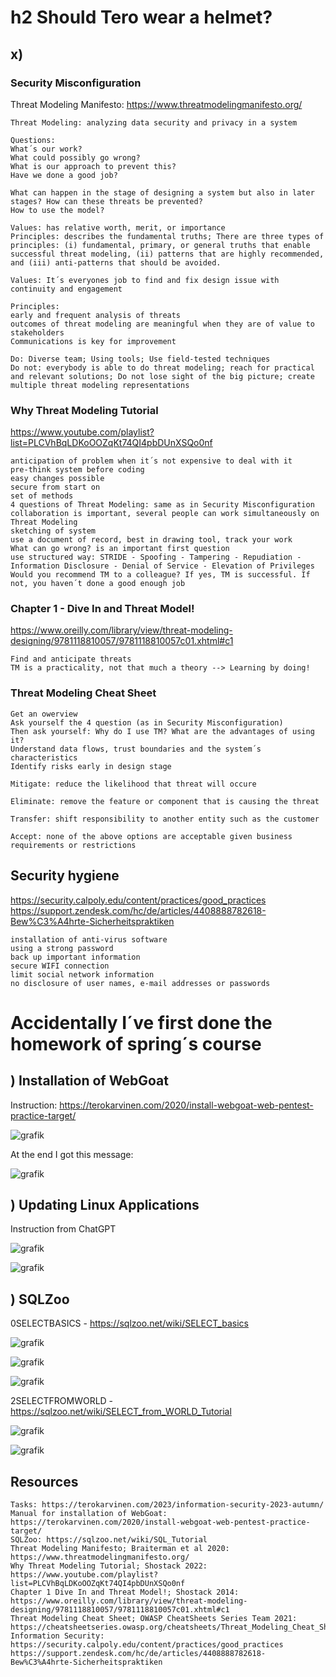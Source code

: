 # h2 Should Tero wear a helmet?

## x) 

### Security Misconfiguration 
Threat Modeling Manifesto: https://www.threatmodelingmanifesto.org/

    Threat Modeling: analyzing data security and privacy in a system
    
    Questions:
    What´s our work?
    What could possibly go wrong?
    What is our approach to prevent this?
    Have we done a good job?
    
    What can happen in the stage of designing a system but also in later stages? How can these threats be prevented?
    How to use the model?
    
    Values: has relative worth, merit, or importance
    Principles: describes the fundamental truths; There are three types of principles: (i) fundamental, primary, or general truths that enable successful threat modeling, (ii) patterns that are highly recommended, and (iii) anti-patterns that should be avoided.
    
    Values: It´s everyones job to find and fix design issue with continuity and engagement
    
    Principles: 
    early and frequent analysis of threats
    outcomes of threat modeling are meaningful when they are of value to stakeholders
    Communications is key for improvement
    
    Do: Diverse team; Using tools; Use field-tested techniques
    Do not: everybody is able to do threat modeling; reach for practical and relevant solutions; Do not lose sight of the big picture; create multiple threat modeling representations


### Why Threat Modeling Tutorial 
https://www.youtube.com/playlist?list=PLCVhBqLDKoOOZqKt74QI4pbDUnXSQo0nf


    anticipation of problem when it´s not expensive to deal with it
    pre-think system before coding
    easy changes possible
    secure from start on
    set of methods
    4 questions of Threat Modeling: same as in Security Misconfiguration
    collaboration is important, several people can work simultaneously on Threat Modeling
    sketching of system
    use a document of record, best in drawing tool, track your work
    What can go wrong? is an important first question
    use structured way: STRIDE - Spoofing - Tampering - Repudiation - Information Disclosure - Denial of Service - Elevation of Privileges
    Would you recommend TM to a colleague? If yes, TM is successful. If not, you haven´t done a good enough job


### Chapter 1 - Dive In and Threat Model!
https://www.oreilly.com/library/view/threat-modeling-designing/9781118810057/9781118810057c01.xhtml#c1

    Find and anticipate threats
    TM is a practicality, not that much a theory --> Learning by doing!


### Threat Modeling Cheat Sheet

    Get an owerview
    Ask yourself the 4 question (as in Security Misconfiguration)
    Then ask yourself: Why do I use TM? What are the advantages of using it?
    Understand data flows, trust boundaries and the system´s characteristics
    Identify risks early in design stage
    
    Mitigate: reduce the likelihood that threat will occure
    
    Eliminate: remove the feature or component that is causing the threat
    
    Transfer: shift responsibility to another entity such as the customer
    
    Accept: none of the above options are acceptable given business requirements or restrictions


## Security hygiene
https://security.calpoly.edu/content/practices/good_practices
https://support.zendesk.com/hc/de/articles/4408888782618-Bew%C3%A4hrte-Sicherheitspraktiken

    installation of anti-virus software
    using a strong password
    back up important information
    secure WIFI connection
    limit social network information
    no disclosure of user names, e-mail addresses or passwords



# Accidentally I´ve first done the homework of spring´s course

## ) Installation of WebGoat 

Instruction: https://terokarvinen.com/2020/install-webgoat-web-pentest-practice-target/

![grafik](https://github.com/danielginfinland/InformationSecurityCourse/assets/156656492/6a88a921-f7e0-41f5-aecf-5dfcd633fef5)

At the end I got this message: 

![grafik](https://github.com/danielginfinland/InformationSecurityCourse/assets/156656492/57ee49d1-eb0f-45e0-9628-0fdb7494df1c)

## ) Updating Linux Applications

Instruction from ChatGPT

![grafik](https://github.com/danielginfinland/InformationSecurityCourse/assets/156656492/b2174814-080b-4c1e-9451-1bc14fdc9eda)

![grafik](https://github.com/danielginfinland/InformationSecurityCourse/assets/156656492/17a80dee-6afb-464d-946a-ff49ad8cd386)


## ) SQLZoo


0SELECTBASICS - https://sqlzoo.net/wiki/SELECT_basics

![grafik](https://github.com/danielginfinland/InformationSecurityCourse/assets/156656492/4507b642-47ea-44e0-a3e0-51ed501e3e0f)

![grafik](https://github.com/danielginfinland/InformationSecurityCourse/assets/156656492/1ee9919f-6272-4a37-b98b-a09691dc2041)

![grafik](https://github.com/danielginfinland/InformationSecurityCourse/assets/156656492/eb272207-f117-4d62-8dd7-bc81d724dc58)

2SELECTFROMWORLD - https://sqlzoo.net/wiki/SELECT_from_WORLD_Tutorial

![grafik](https://github.com/danielginfinland/InformationSecurityCourse/assets/156656492/240065b0-337a-474a-887d-272ffd70a144)

![grafik](https://github.com/danielginfinland/InformationSecurityCourse/assets/156656492/f5b29f08-e1b9-45b9-afbe-9d997a97cf75)


## Resources
    Tasks: https://terokarvinen.com/2023/information-security-2023-autumn/
    Manual for installation of WebGoat: https://terokarvinen.com/2020/install-webgoat-web-pentest-practice-target/
    SQLZoo: https://sqlzoo.net/wiki/SQL_Tutorial
    Threat Modeling Manifesto; Braiterman et al 2020: https://www.threatmodelingmanifesto.org/
    Why Threat Modeling Tutorial; Shostack 2022: https://www.youtube.com/playlist?list=PLCVhBqLDKoOOZqKt74QI4pbDUnXSQo0nf
    Chapter 1 Dive In and Threat Model!; Shostack 2014: https://www.oreilly.com/library/view/threat-modeling-designing/9781118810057/9781118810057c01.xhtml#c1
    Threat Modeling Cheat Sheet; OWASP CheatSheets Series Team 2021: https://cheatsheetseries.owasp.org/cheatsheets/Threat_Modeling_Cheat_Sheet.html#
    Information Security: https://security.calpoly.edu/content/practices/good_practices
    https://support.zendesk.com/hc/de/articles/4408888782618-Bew%C3%A4hrte-Sicherheitspraktiken
